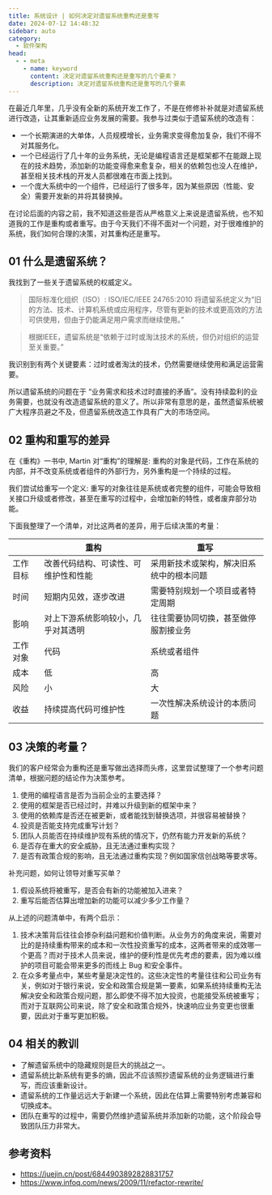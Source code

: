 ```yaml
---
title: 系统设计 | 如何决定对遗留系统重构还是重写
date: 2024-07-12 14:48:32
sidebar: auto
category:
  - 软件架构
head:
  - - meta
    - name: keyword
      content: 决定对遗留系统重构还是重写的几个要素？
      description: 决定对遗留系统重构还是重写的几个要素
---
```


在最近几年里，几乎没有全新的系统开发工作了，不是在修修补补就是对遗留系统进行改造，让其重新适应业务发展的需要。我参与过类似于遗留系统的改造有：

- 一个长期演进的大单体，人员规模增长，业务需求变得愈加复杂，我们不得不对其服务化。
- 一个已经运行了几十年的业务系统，无论是编程语言还是框架都不在能跟上现在的技术趋势，添加新的功能变得愈来愈复杂，相关的依赖包也没人在维护，甚至相关技术栈的开发人员都很难在市面上找到。
- 一个庞大系统中的一个组件，已经运行了很多年，因为某些原因（性能、安全）需要开发新的并将其替换掉。

在讨论后面的内容之前，我不知道这些是否从严格意义上来说是遗留系统，也不知道我的工作是重构或者重写。由于今天我们不得不面对一个问题，对于很难维护的系统，我们如何合理的决策，对其重构还是重写。

## 01 什么是遗留系统？

我找到了一些关于遗留系统的权威定义。

> 国际标准化组织（ISO）: ISO/IEC/IEEE 24765:2010 将遗留系统定义为“旧的方法、技术、计算机系统或应用程序，尽管有更新的技术或更高效的方法可供使用，但由于仍能满足用户需求而继续使用。”

> 根据IEEE，遗留系统是“依赖于过时或淘汰技术的系统，但仍对组织的运营至关重要。”

我识别到有两个关键要素：过时或者淘汰的技术，仍然需要继续使用和满足运营需要。

所以遗留系统的问题在于 “业务需求和技术过时直接的矛盾”。没有持续盈利的业务需要，也就没有改造遗留系统的意义了。所以非常有意思的是，虽然遗留系统被广大程序员避之不及，但遗留系统改造工作具有广大的市场空间。

## 02 重构和重写的差异

在《重构》一书中, Martin 对“重构”的理解是: 重构的对象是代码，工作在系统的内部，并不改变系统或者组件的外部行为，另外重构是一个持续的过程。

我们尝试给重写一个定义: 重写的对象往往是系统或者完整的组件，可能会导致相关接口升级或者修改，甚至在重写的过程中，会增加新的特性，或者废弃部分功能。

下面我整理了一个清单，对比这两者的差异，用于后续决策的考量：

|      | 重构                 | 重写                   |
|------|--------------------|----------------------|
| 工作目标 | 改善代码结构、可读性、可维护性和性能 | 采用新技术或架构，解决旧系统中的根本问题 |
| 时间   | 短期内见效，逐步改进         | 需要特别规划一个项目或者特定周期     |
| 影响   | 对上下游系统影响较小，几乎对其透明  | 往往需要协同切换，甚至做停服割接业务   |
| 工作对象 | 代码                 | 系统或者组件               |
| 成本   | 低                  | 高                    |
| 风险   | 小                  | 大                    |
| 收益   | 持续提高代码可维护性         | 一次性解决系统设计的本质问题       |

## 03 决策的考量？

我们的客户经常会为重构还是重写做出选择而头疼，这里尝试整理了一个参考问题清单，根据问题的结论作为决策参考。

1. 使用的编程语言是否为当前企业的主要选择？
2. 使用的框架是否已经过时，并难以升级到新的框架中来？
3. 使用的依赖库是否还在被更新，或者能找到替换选项，并很容易被替换？
4. 投资是否能支持完成重写计划？
5. 团队人员能否在持续维护现有系统的情况下，仍然有能力开发新的系统？
6. 是否存在重大的安全威胁，且无法通过重构实现？
7. 是否有政策合规的影响，且无法通过重构实现？例如国家信创战略等要求等。

补充问题，如何让领导对重写买单？

1. 假设系统将被重写，是否会有新的功能被加入进来？
2. 重写后能否估算出增加新的功能可以减少多少工作量？

从上述的问题清单中，有两个启示：

1. 技术决策背后往往会掺杂利益问题和价值判断。从业务方的角度来说，需要对比的是持续重构带来的成本和一次性投资重写的成本，这两者带来的成效哪一个更高？而对于技术人员来说，维护的便利性是优先考虑的要素，因为难以维护的项目可能会带来更多的而线上 Bug 和安全事件。
2. 在众多考量点中，某些考量是决定性的。这些决定性的考量往往和公司业务有关，例如对于银行来说，安全和政策合规是第一要素，如果系统持续重构无法解决安全和政策合规问题，那么即使不得不加大投资，也能接受系统被重写；而对于互联网公司来说，除了安全和政策合规外，快速响应业务变更也很重要，因此对于重写更加积极。

## 04 相关的教训

- 了解遗留系统中的隐藏规则是巨大的挑战之一。
- 遗留系统比新系统有更多的熵，因此不应该照抄遗留系统的业务逻辑进行重写，而应该重新设计。
- 遗留系统的工作量远远大于新建一个系统，因此在估算上需要特别考虑兼容和切换成本。
- 团队在重写的过程中，需要仍然维护遗留系统并添加新的功能，这个阶段会导致团队压力非常大。

## 参考资料

- https://juejin.cn/post/6844903892828831757
- https://www.infoq.com/news/2009/11/refactor-rewrite/
